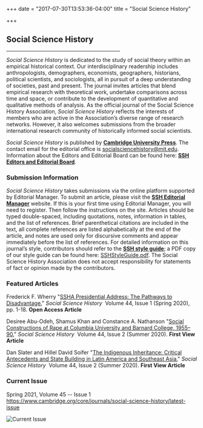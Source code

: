 +++
date = "2017-07-30T13:53:36-04:00"
title = "Social Science History"

+++

## **Social Science History**

<hr width=300; align=left> 

*Social Science History* is dedicated to the study of social theory within an empirical historical context. Our interdisciplinary readership includes anthropologists, demographers, economists, geographers, historians, political scientists, and sociologists, all in pursuit of a deep understanding of societies, past and present. The journal invites articles that blend empirical research with theoretical work, undertake comparisons across time and space, or contribute to the development of quantitative and qualitative methods of analysis. As the official journal of the Social Science History Association, *Social Science History* reflects the interests of members who are active in the Association’s diverse range of research networks. However, it also welcomes submissions from the broader international research community of historically informed social scientists.

*Social Science History* is published by [**Cambridge University Press**](https://www.cambridge.org/core/journals/social-science-history). The contact email for the editorial office is <socialsciencehistory@mit.edu>. Information about the Editors and Editorial Board can be found here: [**SSH Editors and Editorial Board**](https://www.cambridge.org/core/journals/social-science-history/information/editorial-board).

### Submission Information

*Social Science History* takes submissions via the online platform supported by Editorial Manager. To submit an article, please visit the [**SSH Editorial Manager**](https://www.editorialmanager.com/ssha/default.aspx) website. If this is your first time using Editorial Manager, you will need to register. Then follow the instructions on the site. Articles should be typed double-spaced, including quotations, notes, information in tables, and the list of references. Brief parenthetical citations are included in the text, all complete references are listed alphabetically at the end of the article, and notes are used only for discursive comments and appear immediately before the list of references. For detailed information on this journal’s style, contributors should refer to the [**SSH style guide**](https://www.cambridge.org/core/journals/social-science-history/information/instructions-contributors); a PDF copy of our style guide can be found here: [SSHStyleGuide.pdf](https://ssha.org/files/SSHStyleGuide.pdf). The Social Science History Association does not accept responsibility for statements of fact or opinion made by the contributors.

### Featured Articles

Frederick F. Wherry "[SSHA Presidential Address: The Pathways to Disadvantage.](https://doi.org/10.1017/ssh.2019.47)" *Social Science History* &nbsp;Volume 44, Issue 1 (Spring 2020), pp. 1-18.  **Open Access Article**

Desiree Abu-Odeh, Shamus Khan and Constance A. Nathanson "[Social Constructions of Rape at Columbia University and Barnard College, 1955–90.](https://doi.org/10.1017/ssh.2019.49)" *Social Science History* &nbsp;Volume 44, Issue 2 (Summer 2020). **First View Article**

Dan Slater and Hillel David Soifer "[The Indigenous Inheritance: Critical Antecedents and State Building in Latin America and Southeast Asia.](https://doi.org/10.1017/ssh.2020.2)" *Social Science History* &nbsp;Volume 44, Issue 2 (Summer 2020). **First View Article**


### Current Issue

Spring 2021, Volume 45 -- Issue 1  
https://www.cambridge.org/core/journals/social-science-history/latest-issue  

![Current Issue](/images/SSH_45-1.jpg)
